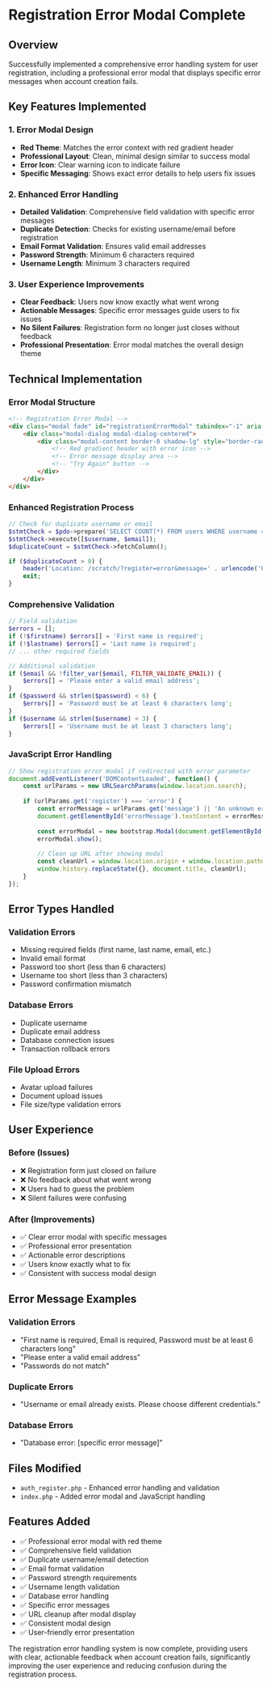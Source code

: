 # Registration Error Modal Complete

## Overview
Successfully implemented a comprehensive error handling system for user registration, including a professional error modal that displays specific error messages when account creation fails.

## Key Features Implemented

### 1. **Error Modal Design**
- **Red Theme**: Matches the error context with red gradient header
- **Professional Layout**: Clean, minimal design similar to success modal
- **Error Icon**: Clear warning icon to indicate failure
- **Specific Messaging**: Shows exact error details to help users fix issues

### 2. **Enhanced Error Handling**
- **Detailed Validation**: Comprehensive field validation with specific error messages
- **Duplicate Detection**: Checks for existing username/email before registration
- **Email Format Validation**: Ensures valid email addresses
- **Password Strength**: Minimum 6 characters required
- **Username Length**: Minimum 3 characters required

### 3. **User Experience Improvements**
- **Clear Feedback**: Users now know exactly what went wrong
- **Actionable Messages**: Specific error messages guide users to fix issues
- **No Silent Failures**: Registration form no longer just closes without feedback
- **Professional Presentation**: Error modal matches the overall design theme

## Technical Implementation

### **Error Modal Structure**
```html
<!-- Registration Error Modal -->
<div class="modal fade" id="registrationErrorModal" tabindex="-1" aria-hidden="true" data-bs-backdrop="static" data-bs-keyboard="false">
    <div class="modal-dialog modal-dialog-centered">
        <div class="modal-content border-0 shadow-lg" style="border-radius: 16px; overflow: hidden; max-width: 400px;">
            <!-- Red gradient header with error icon -->
            <!-- Error message display area -->
            <!-- "Try Again" button -->
        </div>
    </div>
</div>
```

### **Enhanced Registration Process**
```php
// Check for duplicate username or email
$stmtCheck = $pdo->prepare('SELECT COUNT(*) FROM users WHERE username = ? OR (SELECT COUNT(*) FROM alumnus_bio WHERE email = ?) > 0');
$stmtCheck->execute([$username, $email]);
$duplicateCount = $stmtCheck->fetchColumn();

if ($duplicateCount > 0) {
    header('Location: /scratch/?register=error&message=' . urlencode('Username or email already exists. Please choose different credentials.'));
    exit;
}
```

### **Comprehensive Validation**
```php
// Field validation
$errors = [];
if (!$firstname) $errors[] = 'First name is required';
if (!$lastname) $errors[] = 'Last name is required';
// ... other required fields

// Additional validation
if ($email && !filter_var($email, FILTER_VALIDATE_EMAIL)) {
    $errors[] = 'Please enter a valid email address';
}
if ($password && strlen($password) < 6) {
    $errors[] = 'Password must be at least 6 characters long';
}
if ($username && strlen($username) < 3) {
    $errors[] = 'Username must be at least 3 characters long';
}
```

### **JavaScript Error Handling**
```javascript
// Show registration error modal if redirected with error parameter
document.addEventListener('DOMContentLoaded', function() {
    const urlParams = new URLSearchParams(window.location.search);
    
    if (urlParams.get('register') === 'error') {
        const errorMessage = urlParams.get('message') || 'An unknown error occurred during registration.';
        document.getElementById('errorMessage').textContent = errorMessage;
        
        const errorModal = new bootstrap.Modal(document.getElementById('registrationErrorModal'));
        errorModal.show();
        
        // Clean up URL after showing modal
        const cleanUrl = window.location.origin + window.location.pathname;
        window.history.replaceState({}, document.title, cleanUrl);
    }
});
```

## Error Types Handled

### **Validation Errors**
- Missing required fields (first name, last name, email, etc.)
- Invalid email format
- Password too short (less than 6 characters)
- Username too short (less than 3 characters)
- Password confirmation mismatch

### **Database Errors**
- Duplicate username
- Duplicate email address
- Database connection issues
- Transaction rollback errors

### **File Upload Errors**
- Avatar upload failures
- Document upload issues
- File size/type validation errors

## User Experience

### **Before (Issues)**
- ❌ Registration form just closed on failure
- ❌ No feedback about what went wrong
- ❌ Users had to guess the problem
- ❌ Silent failures were confusing

### **After (Improvements)**
- ✅ Clear error modal with specific messages
- ✅ Professional error presentation
- ✅ Actionable error descriptions
- ✅ Users know exactly what to fix
- ✅ Consistent with success modal design

## Error Message Examples

### **Validation Errors**
- "First name is required, Email is required, Password must be at least 6 characters long"
- "Please enter a valid email address"
- "Passwords do not match"

### **Duplicate Errors**
- "Username or email already exists. Please choose different credentials."

### **Database Errors**
- "Database error: [specific error message]"

## Files Modified
- `auth_register.php` - Enhanced error handling and validation
- `index.php` - Added error modal and JavaScript handling

## Features Added
- ✅ Professional error modal with red theme
- ✅ Comprehensive field validation
- ✅ Duplicate username/email detection
- ✅ Email format validation
- ✅ Password strength requirements
- ✅ Username length validation
- ✅ Database error handling
- ✅ Specific error messages
- ✅ URL cleanup after modal display
- ✅ Consistent modal design
- ✅ User-friendly error presentation

The registration error handling system is now complete, providing users with clear, actionable feedback when account creation fails, significantly improving the user experience and reducing confusion during the registration process.
